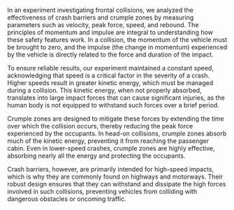 In an experiment investigating frontal collisions, we analyzed the effectiveness of crash barriers and crumple zones by measuring parameters such as velocity, peak force, speed, and rebound. The principles of momentum and impulse are integral to understanding how these safety features work. In a collision, the momentum of the vehicle must be brought to zero, and the impulse (the change in momentum) experienced by the vehicle is directly related to the force and duration of the impact.

To ensure reliable results, our experiment maintained a constant speed, acknowledging that speed is a critical factor in the severity of a crash. Higher speeds result in greater kinetic energy, which must be managed during a collision. This kinetic energy, when not properly absorbed, translates into large impact forces that can cause significant injuries, as the human body is not equipped to withstand such forces over a brief period.

Crumple zones are designed to mitigate these forces by extending the time over which the collision occurs, thereby reducing the peak force experienced by the occupants. In head-on collisions, crumple zones absorb much of the kinetic energy, preventing it from reaching the passenger cabin. Even in lower-speed crashes, crumple zones are highly effective, absorbing nearly all the energy and protecting the occupants.

Crash barriers, however, are primarily intended for high-speed impacts, which is why they are commonly found on highways and motorways. Their robust design ensures that they can withstand and dissipate the high forces involved in such collisions, preventing vehicles from colliding with dangerous obstacles or oncoming traffic.